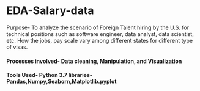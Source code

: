 # EDA-Salary-data
Purpose- To analyze the scenario of Foreign Talent hiring by the U.S. for technical positions such as software
engineer, data analyst, data scientist, etc. How the jobs, pay scale vary among different states for different type
of visas.
#### Processes involved- Data cleaning, Manipulation, and Visualization
#### Tools Used- Python 3.7 libraries- Pandas,Numpy,Seaborn,Matplotlib.pyplot
